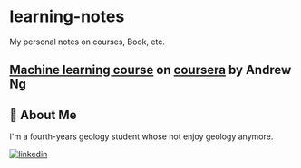 # learning-notes
My personal notes on courses, Book, etc.

## [Machine learning course](./Machine_Learning_course) on [coursera](https://www.coursera.org/learn/machine-learning) by Andrew Ng


## 🚀 About Me
I'm a fourth-years geology student whose not enjoy geology anymore.

[![linkedin](https://img.shields.io/badge/linkedin-0A66C2?style=for-the-badge&logo=linkedin&logoColor=white)](https://www.linkedin.com/in/tanawat-jirawattanakul-22a0a320a/)
